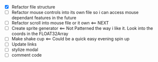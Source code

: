 - [x] Refactor file structure
- [ ] Refactor mouse controls into its own file so i can access mouse dependant features in the future
- [ ] Refactor scroll into mouse file or it own <== NEXT
- [ ] Create sprite generator <== Not Patterned the way i like it. Look into the coords in the FLOAT32Array
- [ ] Make shake cup <== Could be a quick easy evening spin up
- [ ] Update links
- [ ] stylize modal
- [ ] comment code

